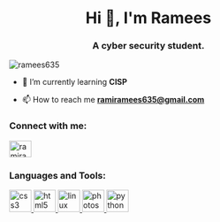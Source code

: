 <h1 align="center">Hi 👋, I'm Ramees</h1>
<h3 align="center">A cyber security student.</h3>

<p align="left"> <img src="https://komarev.com/ghpvc/?username=ramees635&label=Profile%20views&color=0e75b6&style=flat" alt="ramees635" /> </p>

- 🌱 I’m currently learning **CISP**

- 📫 How to reach me **ramiramees635@gmail.com**

<h3 align="left">Connect with me:</h3>
<p align="left">
<a href="https://instagram.com/ramiramees635" target="blank"><img align="center" src="https://cdn.jsdelivr.net/npm/simple-icons@3.0.1/icons/instagram.svg" alt="ramiramees635" height="30" width="40" /></a>
</p>

<h3 align="left">Languages and Tools:</h3>
<p align="left"> <a href="https://www.w3schools.com/css/" target="_blank"> <img src="https://devicons.github.io/devicon/devicon.git/icons/css3/css3-original-wordmark.svg" alt="css3" width="40" height="40"/> </a> <a href="https://www.w3.org/html/" target="_blank"> <img src="https://devicons.github.io/devicon/devicon.git/icons/html5/html5-original-wordmark.svg" alt="html5" width="40" height="40"/> </a> <a href="https://www.linux.org/" target="_blank"> <img src="https://devicons.github.io/devicon/devicon.git/icons/linux/linux-original.svg" alt="linux" width="40" height="40"/> </a> <a href="https://www.photoshop.com/en" target="_blank"> <img src="https://devicons.github.io/devicon/devicon.git/icons/photoshop/photoshop-plain.svg" alt="photoshop" width="40" height="40"/> </a> <a href="https://www.python.org" target="_blank"> <img src="https://devicons.github.io/devicon/devicon.git/icons/python/python-original.svg" alt="python" width="40" height="40"/> </a> </p>

